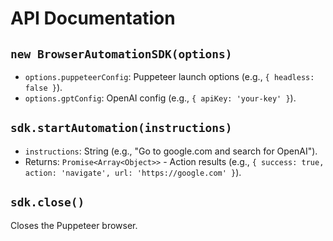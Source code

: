 # API Documentation

## `new BrowserAutomationSDK(options)`
- `options.puppeteerConfig`: Puppeteer launch options (e.g., `{ headless: false }`).
- `options.gptConfig`: OpenAI config (e.g., `{ apiKey: 'your-key' }`).

## `sdk.startAutomation(instructions)`
- `instructions`: String (e.g., "Go to google.com and search for OpenAI").
- Returns: `Promise<Array<Object>>` - Action results (e.g., `{ success: true, action: 'navigate', url: 'https://google.com' }`).

## `sdk.close()`
Closes the Puppeteer browser.